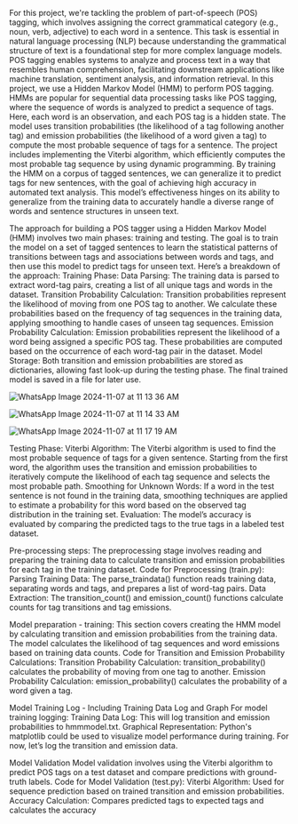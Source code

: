 For this project, we're tackling the problem of part-of-speech (POS) tagging, which involves assigning the correct grammatical category (e.g., noun, verb, adjective) to each word in a sentence. This task is essential in natural language processing (NLP) because understanding the grammatical structure of text is a foundational step for more complex language models. POS tagging enables systems to analyze and process text in a way that resembles human comprehension, facilitating downstream applications like machine translation, sentiment analysis, and information retrieval.
In this project, we use a Hidden Markov Model (HMM) to perform POS tagging. HMMs are popular for sequential data processing tasks like POS tagging, where the sequence of words is analyzed to predict a sequence of tags. Here, each word is an observation, and each POS tag is a hidden state. The model uses transition probabilities (the likelihood of a tag following another tag) and emission probabilities (the likelihood of a word given a tag) to compute the most probable sequence of tags for a sentence.
The project includes implementing the Viterbi algorithm, which efficiently computes the most probable tag sequence by using dynamic programming. By training the HMM on a corpus of tagged sentences, we can generalize it to predict tags for new sentences, with the goal of achieving high accuracy in automated text analysis. This model’s effectiveness hinges on its ability to generalize from the training data to accurately handle a diverse range of words and sentence structures in unseen text.


The approach for building a POS tagger using a Hidden Markov Model (HMM) involves two main phases: training and testing. The goal is to train the model on a set of tagged sentences to learn the statistical patterns of transitions between tags and associations between words and tags, and then use this model to predict tags for unseen text. Here’s a breakdown of the approach:
Training Phase:
Data Parsing: The training data is parsed to extract word-tag pairs, creating a list of all unique tags and words in the dataset.
Transition Probability Calculation: Transition probabilities represent the likelihood of moving from one POS tag to another. We calculate these probabilities based on the frequency of tag sequences in the training data, applying smoothing to handle cases of unseen tag sequences.
Emission Probability Calculation: Emission probabilities represent the likelihood of a word being assigned a specific POS tag. These probabilities are computed based on the occurrence of each word-tag pair in the dataset.
Model Storage: Both transition and emission probabilities are stored as dictionaries, allowing fast look-up during the testing phase. The final trained model is saved in a file for later use.



![WhatsApp Image 2024-11-07 at 11 13 36 AM](https://github.com/user-attachments/assets/a9450263-1909-4b30-8b04-919998955c0a)

![WhatsApp Image 2024-11-07 at 11 14 33 AM](https://github.com/user-attachments/assets/c02ffc94-b628-46b2-b693-e31563085021)


![WhatsApp Image 2024-11-07 at 11 17 19 AM](https://github.com/user-attachments/assets/d3c42e56-b1d5-4e39-9042-026c006d5ccc)

Testing Phase:
Viterbi Algorithm: The Viterbi algorithm is used to find the most probable sequence of tags for a given sentence. Starting from the first word, the algorithm uses the transition and emission probabilities to iteratively compute the likelihood of each tag sequence and selects the most probable path.
Smoothing for Unknown Words: If a word in the test sentence is not found in the training data, smoothing techniques are applied to estimate a probability for this word based on the observed tag distribution in the training set.
Evaluation: The model’s accuracy is evaluated by comparing the predicted tags to the true tags in a labeled test dataset.


Pre-processing steps:
The preprocessing stage involves reading and preparing the training data to calculate transition and emission probabilities for each tag in the training dataset.
Code for Preprocessing (train.py):
Parsing Training Data: The parse_traindata() function reads training data, separating words and tags, and prepares a list of word-tag pairs.
Data Extraction: The transition_count() and emission_count() functions calculate counts for tag transitions and tag emissions.

Model preparation - training:
This section covers creating the HMM model by calculating transition and emission probabilities from the training data. The model calculates the likelihood of tag sequences and word emissions based on training data counts.
Code for Transition and Emission Probability Calculations:
Transition Probability Calculation: transition_probability() calculates the probability of moving from one tag to another.
Emission Probability Calculation: emission_probability() calculates the probability of a word given a tag.


Model Training Log - Including Training Data Log and Graph
For model training logging:
Training Data Log: This will log transition and emission probabilities to hmmmodel.txt.
Graphical Representation: Python's matplotlib could be used to visualize model performance during training. For now, let’s log the transition and emission data.


Model Validation
Model validation involves using the Viterbi algorithm to predict POS tags on a test dataset and compare predictions with ground-truth labels.
Code for Model Validation (test.py):
Viterbi Algorithm: Used for sequence prediction based on trained transition and emission probabilities.
Accuracy Calculation: Compares predicted tags to expected tags and calculates the accuracy


